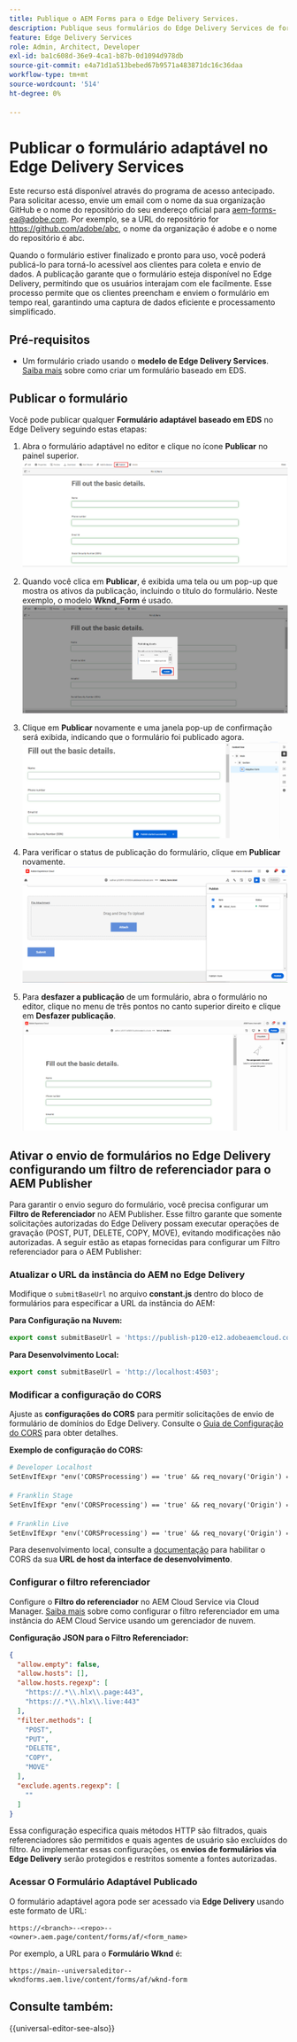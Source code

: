 ```yaml
---
title: Publique o AEM Forms para o Edge Delivery Services.
description: Publique seus formulários do Edge Delivery Services de forma rápida e contínua.
feature: Edge Delivery Services
role: Admin, Architect, Developer
exl-id: ba1c608d-36e9-4ca1-b87b-0d1094d978db
source-git-commit: e4a71d1a513bebed67b9571a483871dc16c36daa
workflow-type: tm+mt
source-wordcount: '514'
ht-degree: 0%

---
```


# Publicar o formulário adaptável no Edge Delivery Services

<span class="preview"> Este recurso está disponível através do programa de acesso antecipado. Para solicitar acesso, envie um email com o nome da sua organização GitHub e o nome do repositório do seu endereço oficial para <a href="mailto:aem-forms-ea@adobe.com">aem-forms-ea@adobe.com</a>. Por exemplo, se a URL do repositório for https://github.com/adobe/abc, o nome da organização é adobe e o nome do repositório é abc.</span>


Quando o formulário estiver finalizado e pronto para uso, você poderá publicá-lo para torná-lo acessível aos clientes para coleta e envio de dados. A publicação garante que o formulário esteja disponível no Edge Delivery, permitindo que os usuários interajam com ele facilmente. Esse processo permite que os clientes preencham e enviem o formulário em tempo real, garantindo uma captura de dados eficiente e processamento simplificado.

## Pré-requisitos

* Um formulário criado usando o **modelo de Edge Delivery Services**. [Saiba mais](/help/edge/docs/forms/universal-editor/getting-started-universal-editor.md) sobre como criar um formulário baseado em EDS.

## Publicar o formulário

Você pode publicar qualquer **Formulário adaptável baseado em EDS** no Edge Delivery seguindo estas etapas:

<!--1. Select the **Adaptive Form** that you want to publish and click the **Edit** ![edit icon](/help/forms/assets/edit.svg) icon.
   ![Select EDS-Based Form](/help/forms/assets/select-eds-based-form.png)-->

1. Abra o formulário adaptável no editor e clique no ícone **Publicar** no painel superior.
   ![Clique em Publicar](/help/forms/assets/publish-icon-eds-form.png)

1. Quando você clica em **Publicar**, é exibida uma tela ou um pop-up que mostra os ativos da publicação, incluindo o título do formulário. Neste exemplo, o modelo **Wknd_Form** é usado.
   ![Ao clicar em Publicar](/help/forms/assets/on-click-publish.png)

1. Clique em **Publicar** novamente e uma janela pop-up de confirmação será exibida, indicando que o formulário foi publicado agora.
   ![Êxito na publicação](/help/forms/assets/publish-success.png)

1. Para verificar o status de publicação do formulário, clique em **Publicar** novamente.
   ![Status de publicação](/help/forms/assets/publish-status.png)

1. Para **desfazer a publicação** de um formulário, abra o formulário no editor, clique no menu de três pontos no canto superior direito e clique em **Desfazer publicação**.
   ![Cancelar publicação](/help/forms/assets/unpublish--form.png)

## Ativar o envio de formulários no Edge Delivery configurando um filtro de referenciador para o AEM Publisher

Para garantir o envio seguro do formulário, você precisa configurar um **Filtro de Referenciador** no AEM Publisher. Esse filtro garante que somente solicitações autorizadas do Edge Delivery possam executar operações de gravação (POST, PUT, DELETE, COPY, MOVE), evitando modificações não autorizadas. A seguir estão as etapas fornecidas para configurar um Filtro referenciador para o AEM Publisher:

### Atualizar o URL da instância do AEM no Edge Delivery

Modifique o `submitBaseUrl` no arquivo **constant.js** dentro do bloco de formulários para especificar a URL da instância do AEM:

**Para Configuração na Nuvem:**

```js
export const submitBaseUrl = 'https://publish-p120-e12.adobeaemcloud.com';
```
**Para Desenvolvimento Local:**

```js
export const submitBaseUrl = 'http://localhost:4503';
```

### Modificar a configuração do CORS

Ajuste as **configurações do CORS** para permitir solicitações de envio de formulário de domínios do Edge Delivery. Consulte o [Guia de Configuração do CORS](https://experienceleague.adobe.com/en/docs/experience-manager-learn/getting-started-with-aem-headless/deployments/configurations/cors) para obter detalhes.

**Exemplo de configuração do CORS:**

```apache
# Developer Localhost
SetEnvIfExpr "env('CORSProcessing') == 'true' && req_novary('Origin') =~ m#(http://localhost(:\d+)?$)#" CORSTrusted=true

# Franklin Stage
SetEnvIfExpr "env('CORSProcessing') == 'true' && req_novary('Origin') =~ m#(https://.*\.hlx\.page$)#" CORSTrusted=true  

# Franklin Live
SetEnvIfExpr "env('CORSProcessing') == 'true' && req_novary('Origin') =~ m#(https://.*\.hlx\.live$)#" CORSTrusted=true
```
Para desenvolvimento local, consulte a [documentação](https://experienceleague.adobe.com/en/docs/experience-manager-cloud-service/content/headless/deployment/referrer-filter) para habilitar o CORS da sua **URL de host da interface de desenvolvimento**.

### Configurar o filtro referenciador

Configure o **Filtro do referenciador** no AEM Cloud Service via Cloud Manager. [Saiba mais](https://experienceleague.adobe.com/en/docs/experience-manager-learn/foundation/security/understand-cross-origin-resource-sharing) sobre como configurar o filtro referenciador em uma instância do AEM Cloud Service usando um gerenciador de nuvem.

**Configuração JSON para o Filtro Referenciador:**

```json
{
  "allow.empty": false,
  "allow.hosts": [],
  "allow.hosts.regexp": [
    "https://.*\\.hlx\\.page:443",
    "https://.*\\.hlx\\.live:443"
  ],
  "filter.methods": [
    "POST",
    "PUT",
    "DELETE",
    "COPY",
    "MOVE"
  ],
  "exclude.agents.regexp": [
    ""
  ]
}
```

Essa configuração especifica quais métodos HTTP são filtrados, quais referenciadores são permitidos e quais agentes de usuário são excluídos do filtro. Ao implementar essas configurações, os **envios de formulários via Edge Delivery** serão protegidos e restritos somente a fontes autorizadas.

### Acessar O Formulário Adaptável Publicado

O formulário adaptável agora pode ser acessado via **Edge Delivery** usando este formato de URL:

```
https://<branch>--<repo>--<owner>.aem.page/content/forms/af/<form_name>
```

Por exemplo, a URL para o **Formulário Wknd** é:

```
https://main--universaleditor--wkndforms.aem.live/content/forms/af/wknd-form
```


## Consulte também:

{{universal-editor-see-also}}

